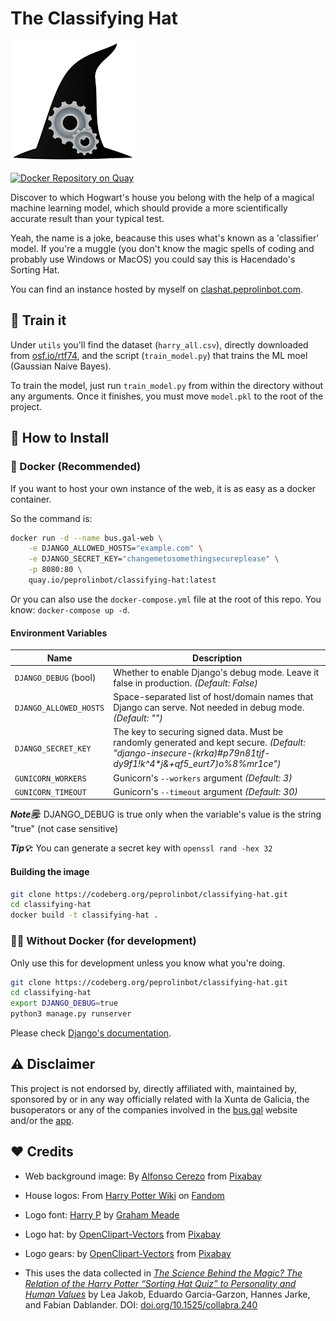 # The Classifying Hat

<img src="classifyingHat/static/classifyingHat/logo.svg" alt="The Classifying Hat" width=200/>

[![Docker Repository on Quay](https://quay.io/repository/peprolinbot/classifying-hat/status "Docker Repository on Quay")](https://quay.io/repository/peprolinbot/classifying-hat)

Discover to which Hogwart's house you belong with the help of a magical machine learning model, which should provide a more scientifically accurate result than your typical test.

Yeah, the name is a joke, beacause this uses what's known as a 'classifier' model. If you're a muggle (you don't know the magic spells of coding and probably use Windows or MacOS) you could say this is Hacendado's Sorting Hat.

You can find an instance hosted by myself on [clashat.peprolinbot.com](https://clashat.peprolinbot.com).

## 🧠 Train it

Under `utils` you'll find the dataset (`harry_all.csv`), directly downloaded from [osf.io/rtf74](https://osf.io/rtf74/), and the script (`train_model.py`) that trains the ML moel (Gaussian Naive Bayes).

To train the model, just run `train_model.py` from within the directory without any arguments. Once it finishes, you must move `model.pkl` to the root of the project.

## 🔧 How to Install

### 🐳 Docker (Recommended)

If you want to host your own instance of the web, it is as easy as a docker container.

So the command is:
 
```bash
docker run -d --name bus.gal-web \
    -e DJANGO_ALLOWED_HOSTS="example.com" \
    -e DJANGO_SECRET_KEY="changemetosomethingsecureplease" \
    -p 8080:80 \
    quay.io/peprolinbot/classifying-hat:latest
```

Or you can also use the `docker-compose.yml` file at the root of this repo. You know: `docker-compose up -d`.

#### Environment Variables

| Name                     | Description |
|--------------------------|-------------|
| `DJANGO_DEBUG` (bool)    | Whether to enable Django's debug mode. Leave it false in production. _(Default: False)_
| `DJANGO_ALLOWED_HOSTS` | Space-separated list of host/domain names that Django can serve. Not needed in debug mode. _(Default: "")_
| `DJANGO_SECRET_KEY`  |  The key to securing signed data. Must be randomly generated and kept secure. _(Default: "django-insecure-(krka)#p79n81tjf-dy9f1!k^4*j&+qf5_eurt7)o%8%mr1ce")_
| `GUNICORN_WORKERS`  |  Gunicorn's `--workers` argument _(Default: 3)_
| `GUNICORN_TIMEOUT`  |  Gunicorn's `--timeout` argument _(Default: 30)_

_**Note🗒️:**_ DJANGO_DEBUG is true only when the variable's value is the string "true" (not case sensitive)

_**Tip💡:**_ You can generate a secret key with `openssl rand -hex 32`

#### Building the image

```bash
git clone https://codeberg.org/peprolinbot/classifying-hat.git
cd classifying-hat
docker build -t classifying-hat .
```

### 💪🏻 Without Docker (for development)

Only use this for development unless you know what you're doing.

```bash
git clone https://codeberg.org/peprolinbot/classifying-hat.git
cd classifying-hat
export DJANGO_DEBUG=true
python3 manage.py runserver
```

Please check [Django's documentation](https://docs.djangoproject.com/en/4.1/).

## ⚠️ Disclaimer

This project is not endorsed by, directly affiliated with, maintained by, sponsored by or in any way officially related with la Xunta de Galicia, the busoperators or any of the companies involved in the [bus.gal](https://www.bus.gal/) website and/or the [app](https://play.google.com/store/apps/details?id=galxunta.transportepublico).

## ❤️ Credits
	
- Web background image: By [Alfonso Cerezo](https://pixabay.com/users/alfcermed-3552488) from [Pixabay](https://pixabay.com/photos/dining-room-banquet-oxford-5114247/)

- House logos: From [Harry Potter Wiki](https://harrypotter.fandom.com/) on [Fandom](fandom.com)

- Logo font: [Harry P](https://www.dafont.com/harry-p.font) by [Graham Meade](https://www.dafont.com/profile.php?user=146134)

- Logo hat: by [OpenClipart-Vectors](https://pixabay.com/users/openclipart-vectors-30363/) from [Pixabay](https://pixabay.com/vectors/chapeau-hat-magic-1293080)

- Logo gears: by [OpenClipart-Vectors](https://pixabay.com/users/openclipart-vectors-30363/) from [Pixabay](https://pixabay.com/vectors/cogwheel-gear-gearwheel-cog-145804/)

- This uses the data collected in [_The Science Behind the Magic? The Relation of the Harry Potter “Sorting Hat Quiz” to Personality and Human Values_](https://doi.org/10.1525/collabra.240) by Lea Jakob, Eduardo Garcia-Garzon, Hannes Jarke, and Fabian Dablander. DOI: [doi.org/10.1525/collabra.240](https://doi.org/10.1525/collabra.240)
